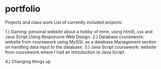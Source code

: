 # portfolio
Projects and class work 
List of currently included projects:

1.) Gaming: personal website about a hobby of mine, using html5, css and Java Script.Using Responsive Web Design.
2.) Database coursework: website from coursework using MySQL as a database.Management section on handling data input to the database.
3.) Java Script coursework: website from coursework where I had an introduction to Java Script.

4.) Changing things up

